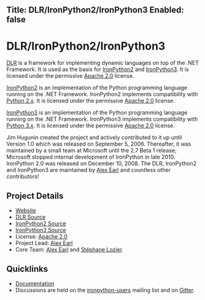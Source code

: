 Title: DLR/IronPython2/IronPython3
Enabled: false
---
# DLR/IronPython2/IronPython3

[DLR](https://github.com/IronLanguages/dlr) is a framework for implementing dynamic languages on top of the .NET Framework. It is used as the basis for [IronPython2](https://github.com/IronLanguages/ironpython2) and [IronPython3](https://github.com/IronLanguages/ironpython3). It is licensed under the permissive [Apache 2.0](https://github.com/IronLanguages/dlr/blob/master/LICENSE) license.

[IronPython2](https://ironpython.net) is an implementation of the Python programming language running on the .NET Framework. IronPython2 implements compatibility with [Python 2.x](https://python.org). It is licensed under the permissive [Apache 2.0](https://github.com/IronLanguages/dlr/blob/master/LICENSE) license.

[IronPython3](https://ironpython.net) is an implementation of the Python programming language running on the .NET Framework. IronPython3 implements compatibility with [Python 3.x](https://python.org). It is licensed under the permissive [Apache 2.0](https://github.com/IronLanguages/dlr/blob/master/LICENSE) license.

Jim Hugunin created the project and actively contributed to it up until Version 1.0 which was released on September 5, 2006. Thereafter, it was maintained by a small team at Microsoft until the 2.7 Beta 1 release; Microsoft stopped internal development of IronPython in late 2010. IronPython 2.0 was released on December 10, 2008. The DLR, IronPython2 and IronPython3 are maintained by [Alex Earl](https://github.com/slide) and countless other contributors!

## Project Details

* [Website](https://ironpython.net)
* [DLR Source](https://github.com/IronLanguages/dlr)
* [IronPython2 Source](https://github.com/IronLanguages/ironpython2)
* [IronPython3 Source](https://github.com/IronLanguages/ironpython3)
* License: [Apache 2.0](https://github.com/IronLanguages/dlr/blob/master/LICENSE)
* Project Lead: [Alex Earl](https://github.com/slide)
* Core Team: [Alex Earl](https://github.com/slide) and [Stéphane Lozier](https://github.com/slozier)

## Quicklinks

* [Documentation](https://ironpython.net/documentation/)
* Discussions are held on the [ironpython-users](https://ironpython.groups.io) mailing list and on [Gitter](https://gitter.im/IronLanguages/ironpython).

